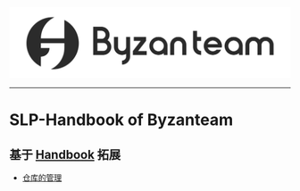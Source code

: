 ![LOGO](./misc/logo.png)

------

# SLP-Handbook of Byzanteam
## 基于 [Handbook](https://github.com/Byzanteam/handbook) 拓展

- [仓库的管理](https://github.com/Byzanteam/slp-handbook/manage-repository.md)
